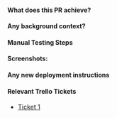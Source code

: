#### What does this PR achieve?
#### Any background context?
#### Manual Testing Steps
#### Screenshots:
#### Any new deployment instructions
#### Relevant Trello Tickets
- [Ticket 1](some.com)

